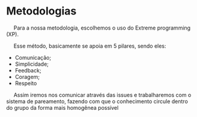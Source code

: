 # Metodologias

&nbsp;&nbsp;&nbsp;&nbsp; Para a nossa metodologia, escolhemos o uso do Extreme programming (XP).

&nbsp;&nbsp;&nbsp;&nbsp; Esse método, basicamente se apoia em 5 pilares, sendo eles:

* Comunicação;
* Simplicidade;
* Feedback;
* Coragem;
* Respeito

&nbsp;&nbsp;&nbsp;&nbsp; Assim iremos nos comunicar através das issues e trabalharemos com o sistema de pareamento, fazendo com que o conhecimento circule dentro do grupo da forma mais homogênea possível